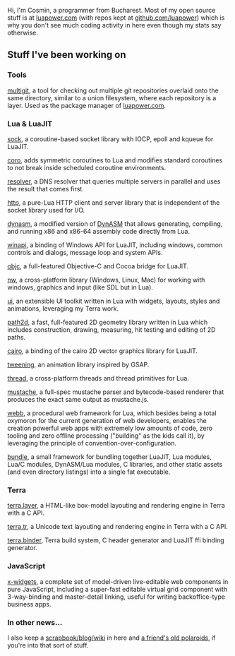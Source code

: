 Hi, I'm Cosmin, a programmer from Bucharest. Most of my open source stuff is at [luapower.com](https://luapower.com) (with repos kept at [github.com/luapower](https://github.com/luapower)) which is why you don't see much coding activity in here even though my stats say otherwise.

## Stuff I've been working on

### Tools

[multigit](https://github.com/capr/mgit), a tool for checking out multiple git repositories overlaid onto the same directory, similar to a union filesystem, where each repository is a layer. Used as the package manager of [luapower.com](http://luapower.com/).

### Lua & LuaJIT

[sock](https://luapower.com/sock), a coroutine-based socket library with IOCP, epoll and kqueue for LuaJIT.

[coro](https://luapower.com/coro), adds symmetric coroutines to Lua and modifies standard coroutines to not break inside scheduled coroutine environments.

[resolver](https://luapower.com/resolver), a DNS resolver that queries multiple servers in parallel and uses the result that comes first.

[http](https://luapower.com/http), a pure-Lua HTTP client and server library that is independent of the socket library used for I/O.

[dynasm](https://luapower.com/dynasm), a modified version of [DynASM](https://corsix.github.io/dynasm-doc/) that allows generating, compiling, and running x86 and x86-64 assembly code directly from Lua.

[winapi](https://luapower.com/winapi), a binding of Windows API for LuaJIT, including windows, common controls and dialogs, message loop and system APIs.

[objc](https://luapower.com/objc), a full-featured Objective-C and Cocoa bridge for LuaJIT.

[nw](https://luapower.com/nw), a cross-platform library (Windows, Linux, Mac) for working with windows, graphics and input (like SDL but in Lua).

[ui](https://luapower.com/ui), an extensible UI toolkit written in Lua with widgets, layouts, styles and animations, leveraging my Terra work.

[path2d](https://luapower.com/path2d), a fast, full-featured 2D geometry library written in Lua which includes construction, drawing, measuring, hit testing and editing of 2D paths.

[cairo](https://luapower.com/cairo), a binding of the cairo 2D vector graphics library for LuaJIT.

[tweening](https://luapower.com/tweening), an animation library inspired by GSAP.

[thread](https://luapower.com/thread), a cross-platform threads and thread primitives for Lua.

[mustache](https://luapower.com/mustache), a full-spec mustache parser and bytecode-based renderer that produces the exact same output as mustache.js.

[webb](https://luapower.com/webb), a procedural web framework for Lua, which besides being a total oxymoron for the current generation of web developers, enables the creation  powerful web apps with extremely low amounts of code, zero tooling and zero offline processing ("building" as the kids call it), by leveraging the principle of convention-over-configuration.

[bundle](https://github.com/luapower/bundle), a small framework for bundling together LuaJIT, Lua modules, Lua/C modules, DynASM/Lua modules, C libraries, and other static assets (and even directory listings) into a single fat executable.

### Terra

[terra.layer](https://luapower.com/terra.layer), a HTML-like box-model layouting and rendering engine in Terra with a C API.

[terra.tr](https://luapower.com/terra.tr), a Unicode text layouting and rendering engine in Terra with a C API.

[terra.binder](https://luapower.com/terra.binder), Terra build system, C header generator and LuaJIT ffi binding generator.

### JavaScript

[x-widgets](https://luapower.com/x-widgets), a complete set of model-driven live-editable web components in pure JavaScript, including a super-fast editable virtual grid component with 3-way-binding and master-detail linking, useful for writing backoffice-type business apps.

### In other news...

I also keep a [scrapbook/blog/wiki](https://github.com/capr/scrapbook) in here and [a friend's old polaroids](https://rawgit.com/capr/oldbeat/master/index.html), if you're into that sort of stuff.
